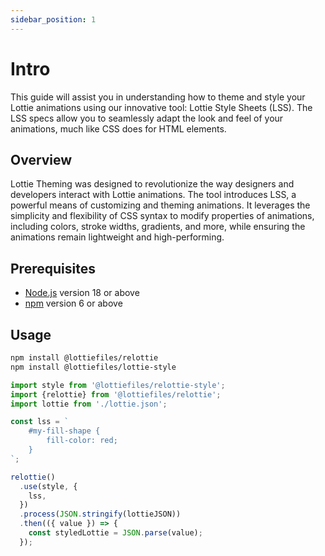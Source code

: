 ```yaml
---
sidebar_position: 1
---
```


# Intro

This guide will assist you in understanding how to theme and style your Lottie animations using our innovative tool:
Lottie Style Sheets (LSS). The LSS specs allow you to seamlessly adapt the look and feel of your animations, much like
CSS does for HTML elements.

## Overview

Lottie Theming was designed to revolutionize the way designers and developers interact with Lottie animations. The tool
introduces LSS, a powerful means of customizing and theming animations. It leverages the simplicity and flexibility of
CSS syntax to modify properties of animations, including colors, stroke widths, gradients, and more, while ensuring the
animations remain lightweight and high-performing.

## Prerequisites

- [Node.js](https://nodejs.org/en/download/) version 18 or above
- [npm](https://www.npmjs.com/get-npm) version 6 or above

## Usage

```bash
npm install @lottiefiles/relottie
npm install @lottiefiles/lottie-style
```

```js
import style from '@lottiefiles/relottie-style';
import {relottie} from '@lottiefiles/relottie';
import lottie from './lottie.json';

const lss = `
    #my-fill-shape {
        fill-color: red;
    }
`;

relottie()
  .use(style, {
    lss,
  })
  .process(JSON.stringify(lottieJSON))
  .then(({ value }) => {
    const styledLottie = JSON.parse(value);
  });
```
